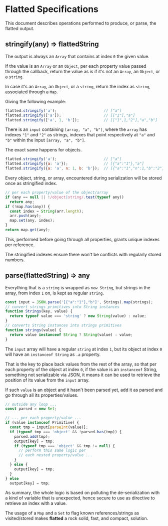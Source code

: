 # Flatted Specifications

This document describes operations performed to produce, or parse, the flatted output.

## stringify(any) => flattedString

The output is always an `Array` that contains at index `0` the given value.

If the value is an `Array` or an `Object`, per each property value passed through the callback, return the value as is if it's not an `Array`, an `Object`, or a `string`.

In case it's an `Array`, an `Object`, or a `string`, return the index as `string`, associated through a `Map`.

Giving the following example:

```js
flatted.stringify('a');                     // ["a"]
flatted.stringify(['a']);                   // [["1"],"a"]
flatted.stringify(['a', 1, 'b']);           // [["1",1,"2"],"a","b"]
```

There is an `input` containing `[array, "a", "b"]`, where the `array` has indexes `"1"` and `"2"` as strings, indexes that point respectively at `"a"` and `"b"` within the input `[array, "a", "b"]`.

The exact same happens for objects.

```js
flatted.stringify('a');                     // ["a"]
flatted.stringify({a: 'a'});                // [{"a":"1"},"a"]
flatted.stringify({a: 'a', n: 1, b: 'b'});  // [{"a":"1","n":1,"b":"2"},"a","b"]
```

Every object, string, or array, encountered during serialization will be stored once as stringified index.

```js
// per each property/value of the object/array
if (any == null || !/object|string/.test(typeof any))
  return any;
if (!map.has(any)) {
  const index = String(arr.length);
  arr.push(any);
  map.set(any, index);
}
return map.get(any);
```

This, performed before going through all properties, grants unique indexes per reference.

The stringified indexes ensure there won't be conflicts with regularly stored numbers.

## parse(flattedString) => any

Everything that is a `string` is wrapped as `new String`, but strings in the array, from index `1` on, is kept as regular `string`.

```js
const input = JSON.parse('[{"a":"1"},"b"]', Strings).map(strings);
// convert strings primitives into String instances
function Strings(key, value) {
  return typeof value === 'string' ? new String(value) : value;
}
// converts String instances into strings primitives
function strings(value) {
  return value instanceof String ? String(value) : value;
}
```

The `input` array will have a regular `string` at index `1`, but its object at index `0` will have an `instanceof String` as `.a` property.

That is the key to place back values from the rest of the array, so that per each property of the object at index `0`, if the value is an `instanceof` String, something not serializable via JSON, it means it can be used to retrieve the position of its value from the `input` array.

If such `value` is an object and it hasn't been parsed yet, add it as parsed and go through all its properties/values.

```js
// outside any loop ...
const parsed = new Set;

// ... per each property/value ...
if (value instanceof Primitive) {
  const tmp = input[parseInt(value)];
  if (typeof tmp === 'object' && !parsed.has(tmp)) {
    parsed.add(tmp);
    output[key] = tmp;
    if (typeof tmp === 'object' && tmp != null) {
      // perform this same logic per
      // each nested property/value ...
    }
  } else {
    output[key] = tmp;
  }
} else
  output[key] = tmp;
```

As summary, the whole logic is based on polluting the de-serialization with a kind of variable that is unexpected, hence secure to use as directive to retrieve an index with a value.

The usage of a `Map` and a `Set` to flag known references/strings as visited/stored makes **flatted** a rock solid, fast, and compact, solution.
